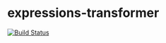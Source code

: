 # expressions-transformer

[![Build Status](https://travis-ci.com/mapbox/expressions-transformer.svg?token=SEyDg5xudiyx521kB7Cy&branch=master)](https://travis-ci.com/mapbox/expressions-transformer)
